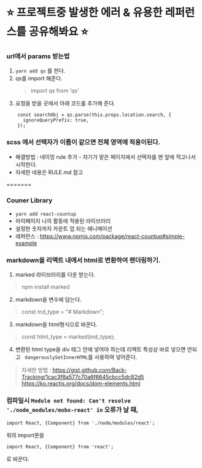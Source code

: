 # :star: 프로젝트중 발생한 에러 & 유용한 레퍼런스를 공유해봐요 :star:

### url에서 params 받는법

1. `yarn add qs` 를 한다.
2. qs를 import 해준다.
   > import qs from 'qs'
3. 요청을 받을 곳에서 아래 코드를 추가해 준다.

```
    const searchObj = qs.parse(this.props.location.search, {
      ignoreQueryPrefix: true,
    });
```

### scss 에서 선택자가 이름이 같으면 전체 영역에 적용이된다.

- 해결방법 : 네이밍 rule 추가 - 자기가 맡은 페이지에서 선택자를 맨 앞에 적고나서 시작한다.
- 자세한 네용은 RULE.md 참고

=======
### Couner Library

- `yarn add react-countup`
- 마이페이지 나의 활동에 적용된 라이브러리
- 설정한 숫자까지 카운트 업 되는 애니메이션
- 레퍼런스 : https://www.npmjs.com/package/react-countup#simple-example

### markdown을 리액트 내에서 html로 변환하여 랜더링하기.

1. marked 라이브러리를 다운 받는다.
 > npm install marked

2. markdown을 변수에 담는다.
> const md_type = "# Markdown"; 

3. markdown을 html형식으로 바꾼다.
 > const html_type = marked(md_type);

4. 변환된 html type을 div 태그 안에 넣어야 하는데 리액트 특성상 바로 넣으면 안되고 ` dangerouslySetInnerHTML`를 사용하여 넣어준다.

> 자세한 방법 : https://gist.github.com/Back-Tracking/1cac3f8a577c70a6f6645cbcc5dc82d5 <br>
https://ko.reactjs.org/docs/dom-elements.html


### 컴파일시 `Module not found: Can't resolve './node_modules/mobx-react' in` 오류가 날 때,

```import React, {Component} from './node/modules/react';```

위의 import문을

```import React, {Component} from 'react';```

로  바꾼다.